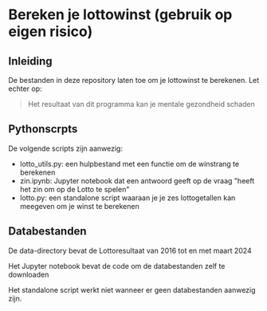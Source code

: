 # Bereken je lottowinst (gebruik op eigen risico)

## Inleiding
De bestanden in deze repository laten toe om je lottowinst te berekenen. Let echter op:

> Het resultaat van dit programma kan je mentale gezondheid schaden

## Pythonscrpts
De volgende scripts zijn aanwezig:
- lotto_utils.py: een hulpbestand met een functie om de winstrang te berekenen
- zin.ipynb: Jupyter notebook dat een antwoord geeft op de vraag "heeft het zin om op de Lotto te spelen"
- lotto.py: een standalone script waaraan je je zes lottogetallen kan meegeven om je winst te berekenen

## Databestanden
De data-directory bevat de Lottoresultaat van 2016 tot en met maart 2024

Het Jupyter notebook bevat de code om de databestanden zelf te downloaden

Het standalone script werkt niet wanneer er geen databestanden aanwezig zijn.


